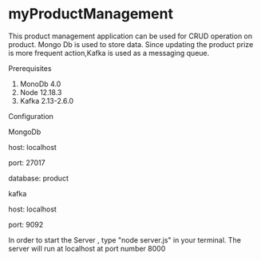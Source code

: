 # myProductManagement

This product management application can be used for CRUD operation on product. Mongo Db is used to store data. Since updating the product prize is more frequent action,Kafka is used as a messaging queue.

Prerequisites
1. MonoDb 4.0
2. Node 12.18.3
3. Kafka 2.13-2.6.0

Configuration

MongoDb


host: localhost

port: 27017

database: product


kafka

host: localhost

port: 9092

In order to start the Server , type "node server.js" in your terminal. The server will run at localhost at port number 8000

